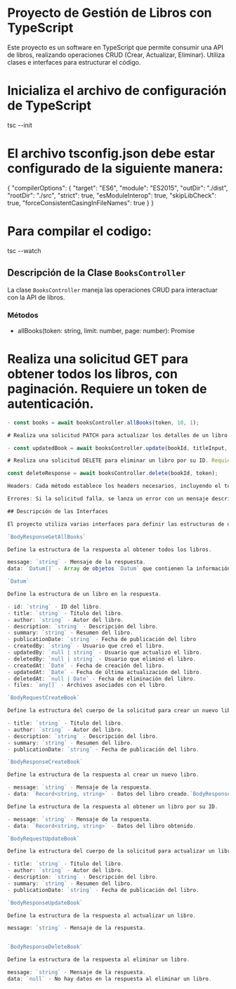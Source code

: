 # Proyecto de Gestión de Libros con TypeScript

Este proyecto es un software en TypeScript que permite consumir una API de libros, realizando operaciones CRUD (Crear, Actualizar, Eliminar). Utiliza clases e interfaces para estructurar el código.

# Inicializa el archivo de configuración de TypeScript

tsc --init

# El archivo tsconfig.json debe estar configurado de la siguiente manera:

{
  "compilerOptions": {
    "target": "ES6",
    "module": "ES2015",
    "outDir": "./dist",
    "rootDir": "./src",
    "strict": true,
    "esModuleInterop": true,
    "skipLibCheck": true,
    "forceConsistentCasingInFileNames": true
  }
}

# Para compilar el codigo:

tsc --watch

## Descripción de la Clase `BooksController`

La clase `BooksController` maneja las operaciones CRUD para interactuar con la API de libros. 

### Métodos

- allBooks(token: string, limit: number, page: number): Promise<BodyResponseGetAllBooks>

# Realiza una solicitud GET para obtener todos los libros, con paginación. Requiere un token de autenticación.

  ```typescript
- const books = await booksController.allBooks(token, 10, 1);

# Realiza una solicitud PATCH para actualizar los detalles de un libro existente. Requiere los detalles del libro y un token de autenticación.

- const updatedBook = await booksController.update(bookId, titleInput, authorInput, descriptionInput, summaryInput, publicationDateInput, token);

# Realiza una solicitud DELETE para eliminar un libro por su ID. Requiere un token de autenticación.

const deleteResponse = await booksController.delete(bookId, token);

Headers: Cada método establece los headers necesarios, incluyendo el token de autenticación.

Errores: Si la solicitud falla, se lanza un error con un mensaje descriptivo.

## Descripción de las Interfaces

El proyecto utiliza varias interfaces para definir las estructuras de datos que se manejan en las operaciones CRUD con la API de libros. A continuación se detallan estas interfaces:

`BodyResponseGetAllBooks`

Define la estructura de la respuesta al obtener todos los libros.

message: `string` - Mensaje de la respuesta.
data: `Datum[]` - Array de objetos `Datum` que contienen la información de cada libro.

 `Datum`

Define la estructura de un libro en la respuesta.

- id: `string` - ID del libro.
- title: `string` - Título del libro.
- author: `string` - Autor del libro.
- description: `string` - Descripción del libro.
- summary: `string` - Resumen del libro.
- publicationDate: `string` - Fecha de publicación del libro
- createdBy: `string` - Usuario que creó el libro.
- updatedBy: `null | string` - Usuario que actualizó el libro.
- deletedBy: `null | string` - Usuario que eliminó el libro.
- createdAt: `Date` - Fecha de creación del libro.
- updatedAt: `Date` - Fecha de última actualización del libro.
- deletedAt: `null | Date` - Fecha de eliminación del libro.
- files: `any[]` - Archivos asociados con el libro.

`BodyRequestCreateBook`

Define la estructura del cuerpo de la solicitud para crear un nuevo libro.

- title: `string` - Título del libro.
- author: `string` - Autor del libro.
- description: `string` - Descripción del libro.
- summary: `string` - Resumen del libro.
- publicationDate: `string` - Fecha de publicación del libro.

`BodyResponseCreateBook`

Define la estructura de la respuesta al crear un nuevo libro.

- message: `string` - Mensaje de la respuesta.
- data: `Record<string, string>` - Datos del libro creado.`BodyResponseGetById`

Define la estructura de la respuesta al obtener un libro por su ID.

- message: `string` - Mensaje de la respuesta.
- data: `Record<string, string>` - Datos del libro obtenido.

`BodyRequestUpdateBook`

Define la estructura del cuerpo de la solicitud para actualizar un libro existente.

- title: `string` - Título del libro.
- author: `string` - Autor del libro.
- description: `string` - Descripción del libro.
- summary: `string` - Resumen del libro.
- publicationDate: `string` - Fecha de publicación del libro.

 `BodyResponseUpdateBook`

Define la estructura de la respuesta al actualizar un libro.

message: `string` - Mensaje de la respuesta.


`BodyResponseDeleteBook`

Define la estructura de la respuesta al eliminar un libro.

message: `string` - Mensaje de la respuesta.
data: `null` - No hay datos en la respuesta al eliminar un libro.



